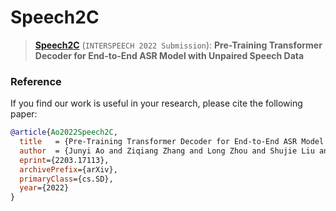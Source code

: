 # Speech2C

> [**Speech2C**](https://arxiv.org/abs/2203.17113) (```INTERSPEECH 2022 Submission```): **Pre-Training Transformer Decoder for End-to-End ASR Model with Unpaired Speech Data**


### Reference

If you find our work is useful in your research, please cite the following paper:

```bibtex
@article{Ao2022Speech2C,
  title   = {Pre-Training Transformer Decoder for End-to-End ASR Model with Unpaired Speech Data},
  author  = {Junyi Ao and Ziqiang Zhang and Long Zhou and Shujie Liu and Haizhou Li and Tom Ko and Lirong Dai and Jinyu Li and Yao Qian and Furu Wei},
  eprint={2203.17113},
  archivePrefix={arXiv},
  primaryClass={cs.SD},
  year={2022}
}
```
